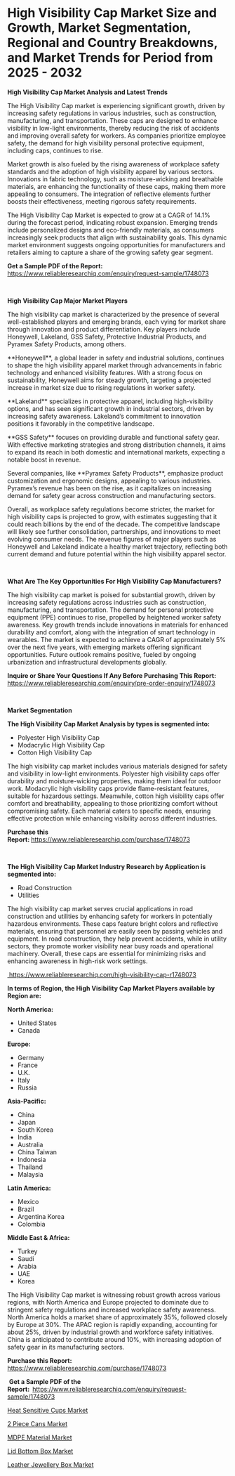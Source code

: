 <p><h1>High Visibility Cap Market Size and Growth, Market Segmentation, Regional and Country Breakdowns, and Market Trends for Period from 2025 -  2032</h1></p><p><strong>High Visibility Cap Market Analysis and Latest Trends</strong></p>
<p><p>The High Visibility Cap market is experiencing significant growth, driven by increasing safety regulations in various industries, such as construction, manufacturing, and transportation. These caps are designed to enhance visibility in low-light environments, thereby reducing the risk of accidents and improving overall safety for workers. As companies prioritize employee safety, the demand for high visibility personal protective equipment, including caps, continues to rise.</p><p>Market growth is also fueled by the rising awareness of workplace safety standards and the adoption of high visibility apparel by various sectors. Innovations in fabric technology, such as moisture-wicking and breathable materials, are enhancing the functionality of these caps, making them more appealing to consumers. The integration of reflective elements further boosts their effectiveness, meeting rigorous safety requirements.</p><p>The High Visibility Cap Market is expected to grow at a CAGR of 14.1% during the forecast period, indicating robust expansion. Emerging trends include personalized designs and eco-friendly materials, as consumers increasingly seek products that align with sustainability goals. This dynamic market environment suggests ongoing opportunities for manufacturers and retailers aiming to capture a share of the growing safety gear segment.</p></p>
<p><strong>Get a Sample PDF of the Report:&nbsp;</strong> <a href="https://www.reliableresearchiq.com/enquiry/request-sample/1748073?utm_campaign=1102&utm_medium=2&utm_source=Github&utm_content=ia&utm_term=05042025&utm_id=high-visibility-cap">https://www.reliableresearchiq.com/enquiry/request-sample/1748073</a></p>
<p>&nbsp;</p>
<p><strong>High Visibility Cap Major Market Players</strong></p>
<p><p>The high visibility cap market is characterized by the presence of several well-established players and emerging brands, each vying for market share through innovation and product differentiation. Key players include Honeywell, Lakeland, GSS Safety, Protective Industrial Products, and Pyramex Safety Products, among others. </p><p>**Honeywell**, a global leader in safety and industrial solutions, continues to shape the high visibility apparel market through advancements in fabric technology and enhanced visibility features. With a strong focus on sustainability, Honeywell aims for steady growth, targeting a projected increase in market size due to rising regulations in worker safety.</p><p>**Lakeland** specializes in protective apparel, including high-visibility options, and has seen significant growth in industrial sectors, driven by increasing safety awareness. Lakeland’s commitment to innovation positions it favorably in the competitive landscape.</p><p>**GSS Safety** focuses on providing durable and functional safety gear. With effective marketing strategies and strong distribution channels, it aims to expand its reach in both domestic and international markets, expecting a notable boost in revenue.</p><p>Several companies, like **Pyramex Safety Products**, emphasize product customization and ergonomic designs, appealing to various industries. Pyramex’s revenue has been on the rise, as it capitalizes on increasing demand for safety gear across construction and manufacturing sectors.</p><p>Overall, as workplace safety regulations become stricter, the market for high visibility caps is projected to grow, with estimates suggesting that it could reach billions by the end of the decade. The competitive landscape will likely see further consolidation, partnerships, and innovations to meet evolving consumer needs. The revenue figures of major players such as Honeywell and Lakeland indicate a healthy market trajectory, reflecting both current demand and future potential within the high visibility apparel sector.</p></p>
<p>&nbsp;</p>
<p><strong>What Are The Key Opportunities For High Visibility Cap Manufacturers?</strong></p>
<p><p>The high visibility cap market is poised for substantial growth, driven by increasing safety regulations across industries such as construction, manufacturing, and transportation. The demand for personal protective equipment (PPE) continues to rise, propelled by heightened worker safety awareness. Key growth trends include innovations in materials for enhanced durability and comfort, along with the integration of smart technology in wearables. The market is expected to achieve a CAGR of approximately 5% over the next five years, with emerging markets offering significant opportunities. Future outlook remains positive, fueled by ongoing urbanization and infrastructural developments globally.</p></p>
<p><strong>Inquire or Share Your Questions If Any Before Purchasing This Report:</strong> <a href="https://www.reliableresearchiq.com/enquiry/pre-order-enquiry/1748073?utm_campaign=1102&utm_medium=2&utm_source=Github&utm_content=ia&utm_term=05042025&utm_id=high-visibility-cap">https://www.reliableresearchiq.com/enquiry/pre-order-enquiry/1748073</a></p>
<p>&nbsp;</p>
<p><strong>Market Segmentation</strong></p>
<p><strong>The High Visibility Cap Market Analysis by types is segmented into:</strong></p>
<p><ul><li>Polyester High Visibility Cap</li><li>Modacrylic High Visibility Cap</li><li>Cotton High Visibility Cap</li></ul></p>
<p><p>The high visibility cap market includes various materials designed for safety and visibility in low-light environments. Polyester high visibility caps offer durability and moisture-wicking properties, making them ideal for outdoor work. Modacrylic high visibility caps provide flame-resistant features, suitable for hazardous settings. Meanwhile, cotton high visibility caps offer comfort and breathability, appealing to those prioritizing comfort without compromising safety. Each material caters to specific needs, ensuring effective protection while enhancing visibility across different industries.</p></p>
<p><strong>Purchase this Report:&nbsp;</strong><a href="https://www.reliableresearchiq.com/purchase/1748073?utm_campaign=1102&utm_medium=2&utm_source=Github&utm_content=ia&utm_term=05042025&utm_id=high-visibility-cap">https://www.reliableresearchiq.com/purchase/1748073</a></p>
<p>&nbsp;</p>
<p><strong>The High Visibility Cap Market Industry Research by Application is segmented into:</strong></p>
<p><ul><li>Road Construction</li><li>Utilities</li></ul></p>
<p><p>The high visibility cap market serves crucial applications in road construction and utilities by enhancing safety for workers in potentially hazardous environments. These caps feature bright colors and reflective materials, ensuring that personnel are easily seen by passing vehicles and equipment. In road construction, they help prevent accidents, while in utility sectors, they promote worker visibility near busy roads and operational machinery. Overall, these caps are essential for minimizing risks and enhancing awareness in high-risk work settings.</p></p>
<p><a href="https://www.reliableresearchiq.com/high-visibility-cap-r1748073?utm_campaign=1102&utm_medium=2&utm_source=Github&utm_content=ia&utm_term=05042025&utm_id=high-visibility-cap">&nbsp;https://www.reliableresearchiq.com/high-visibility-cap-r1748073</a></p>
<p><strong>In terms of Region, the High Visibility Cap Market Players available by Region are:</strong></p>
<p>
    <p> <strong> North America: </strong>
        <ul>
            <li>United States</li>
            <li>Canada</li>
        </ul>
        </p> 
    <p> <strong> Europe: </strong>
        <ul>
            <li>Germany</li>
            <li>France</li>
            <li>U.K.</li>
            <li>Italy</li>
            <li>Russia</li>
        </ul>
        </p> 
    <p> <strong> Asia-Pacific: </strong>
        <ul>
            <li>China</li>
            <li>Japan</li>
            <li>South Korea</li>
            <li>India</li>
            <li>Australia</li>
            <li>China Taiwan</li>
            <li>Indonesia</li>
            <li>Thailand</li>
            <li>Malaysia</li>
        </ul>
        </p> 
    <p> <strong> Latin America: </strong>
        <ul>
            <li>Mexico</li>
            <li>Brazil</li>
            <li>Argentina Korea</li>
            <li>Colombia</li>
        </ul>
        </p> 
    <p> <strong> Middle East & Africa: </strong>
        <ul>
            <li>Turkey</li>
            <li>Saudi</li>
            <li>Arabia</li>
            <li>UAE</li>
            <li>Korea</li>
        </ul>
    </p>
    </p>
<p><p>The High Visibility Cap market is witnessing robust growth across various regions, with North America and Europe projected to dominate due to stringent safety regulations and increased workplace safety awareness. North America holds a market share of approximately 35%, followed closely by Europe at 30%. The APAC region is rapidly expanding, accounting for about 25%, driven by industrial growth and workforce safety initiatives. China is anticipated to contribute around 10%, with increasing adoption of safety gear in its manufacturing sectors.</p></p>
<p><strong>Purchase this Report: </strong><a href="https://www.reliableresearchiq.com/purchase/1748073?utm_campaign=1102&utm_medium=2&utm_source=Github&utm_content=ia&utm_term=05042025&utm_id=high-visibility-cap">https://www.reliableresearchiq.com/purchase/1748073</a></p>
<p>&nbsp;<strong>Get a Sample PDF of the Report:&nbsp;&nbsp;</strong><a href="https://www.reliableresearchiq.com/enquiry/request-sample/1748073?utm_campaign=1102&utm_medium=2&utm_source=Github&utm_content=ia&utm_term=05042025&utm_id=high-visibility-cap">https://www.reliableresearchiq.com/enquiry/request-sample/1748073</a></p>
<p><strong></strong></p>
<p><p><a href="https://github.com/sacmatidora/Market-Research-Report-List-1/blob/main/heat-sensitive-cups-market.md?utm_campaign=1102&utm_medium=2&utm_source=Github&utm_content=ia&utm_term=05042025&utm_id=high-visibility-cap">Heat Sensitive Cups Market</a></p><p><a href="https://github.com/zalubakoraka/Market-Research-Report-List-1/blob/main/2-piece-cans-market.md?utm_campaign=1102&utm_medium=2&utm_source=Github&utm_content=ia&utm_term=05042025&utm_id=high-visibility-cap">2 Piece Cans Market</a></p><p><a href="https://github.com/yaldotiedegq/Market-Research-Report-List-1/blob/main/mdpe-material-market.md?utm_campaign=1102&utm_medium=2&utm_source=Github&utm_content=ia&utm_term=05042025&utm_id=high-visibility-cap">MDPE Material Market</a></p><p><a href="https://github.com/shiahbuyerin/Market-Research-Report-List-1/blob/main/lid-bottom-box-market.md?utm_campaign=1102&utm_medium=2&utm_source=Github&utm_content=ia&utm_term=05042025&utm_id=high-visibility-cap">Lid Bottom Box Market</a></p><p><a href="https://github.com/fahieraudau9/Market-Research-Report-List-1/blob/main/leather-jewellery-box-market.md?utm_campaign=1102&utm_medium=2&utm_source=Github&utm_content=ia&utm_term=05042025&utm_id=high-visibility-cap">Leather Jewellery Box Market</a></p></p>